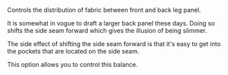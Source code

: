 
Controls the distribution of fabric between front and back leg panel.

It is somewhat in vogue to draft a larger back panel these days.
Doing so shifts the side seam forward which gives the illusion of being 
slimmer.

The side effect of shifting the side seam forward is that it's easy
to get into the pockets that are located on the side seam.

This option allows you to control this balance.
